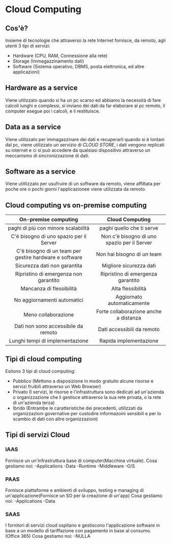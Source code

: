 # Cloud Computing
## Cos'è?
Insieme di tecnologie che attraverso la rete Internet fornisce, da remoto, agli utenti 3 tipi di servizi:
- Hardware (CPU, RAM, Connessione alla rete)
- Storage (Immagazzinamento dati)
- Software (Sistema operativo, DBMS, posta elettronica, ed altre applicazioni)

## Hardware as a service
Viene utilizzato quando si ha un pc scarso ed abbiamo la necessità di fare calcoli lunghi e complessi, si inviano dei dati da far elaborare al pc remoto, il computer esegue poi i calcoli,
e li restituisce.

## Data as a service
Viene utilizzato per immagazzinare dei dati e recuperarli quando si è lontani dal pc, viene utilizzato un servizio di *CLOUD STORE*, i dati vengono replicati su internet e ci si può accedere da qualsiasi
dispositivo attraverso un meccanismo di sincronizzazione di dati.

## Software as a service
Viene utitlizzato per usufruire di un software da remoto, viene affittata per poche ore o pochi giorni l'applicazionee viene utilizzata da remoto.

## Cloud computing vs on-premise computing
|                **On-premise computing**                |             **Cloud Computing**             |
|:------------------------------------------------------:|:-------------------------------------------:|
| paghi di più con minore scalabilità                    | paghi quello che ti serve                   |
| C'è bisogno di uno spazio per il Server                | Non c'è bisogno di uno spazio per il Server |
| C'è bisogno di un team per gestire hardware e software | Non hai bisogno di un team                  |
| Sicurezza dati non garantita                           | Migliore sicurezza dati                     |
| Ripristino di emergenza non garantito                  | Ripristino di emergenza garantito           |
| Mancanza di flessibilità                               | Alta flessibilità                           |
| No aggiornamenti automatici                            | Aggiornato automaticamente                  |
| Meno collaborazione                                    | Forte collaborazione anche a distanza       |
| Dati non sono accessibile da remoto                    | Dati accessibili da remoto                  |
| Lunghi tempi di implementazione                        | Rapida implementazione                      |

## Tipi di cloud computing
Esitono 3 tipi di cloud computing:
- Pubblico (Mettono a disposizione in modo gratuito alcune risorse e
servizi fruibili attraverso un Web Browser)
- Privato (I servizi, le risorse e l'infrastruttura sono dedicati ad
un'azienda o organizzazione che li gestisce attraverso la sua rete 
privata, o la rete di un'azienda terza)
- Ibrido (Entrambe le caratteristiche dei precedenti, utilizzati da 
organizzazioni governative per custodire informazoini sensibili e
per lo scambio di dati con altre organizzazioni)

## Tipi di servizi Cloud

### IAAS 
Fornisce un un'infrastruttura base di computer(Macchina virtuale).
Cosa gestiamo noi:
-Applications
-Data 
-Runtime
-Middleware
-O/S

### PAAS
Fornisce piattaforme e ambienti di sviluppo, testing e managing di un'applicazione(Fornisce un SO per la 
creazione di un'app)
Cosa gestiamo noi:
-Applications
-Data 


### SAAS
I fornitori di servizi cloud ospitano e gestiscono l'applicazione
 software in base a un modello di tariffazione con pagamento in base al consumo. (Office 365)
Cosa gestiamo noi:
-NULLA
